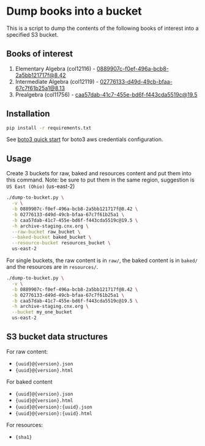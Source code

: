 # Dump books into a bucket

This is a script to dump the contents of the following books of interest into a specified S3 bucket.

## Books of interest

1. Elementary Algebra (col12116) - 0889907c-f0ef-496a-bcb8-2a5bb121717f@8.42
1. Intermediate Algebra (col12119) - 02776133-d49d-49cb-bfaa-67c7f61b25a1@8.13
1. Prealgebra (col11756) - caa57dab-41c7-455e-bd6f-f443cda5519c@19.5

## Installation

```sh
pip install -r requirements.txt
```

See [boto3 quick start](https://github.com/boto/boto3#quick-start) for boto3 aws credentials configuration.

## Usage

Create 3 buckets for raw, baked and resources content and put them into this command.
Note: be sure to put them in the same region, suggestion is `US East (Ohio)` (us-east-2)

```sh
./dump-to-bucket.py \
  -v \
  -b 0889907c-f0ef-496a-bcb8-2a5bb121717f@8.42 \
  -b 02776133-d49d-49cb-bfaa-67c7f61b25a1 \
  -b caa57dab-41c7-455e-bd6f-f443cda5519c@19.5 \
  -h archive-staging.cnx.org \
  --raw-bucket raw_bucket \
  --baked-bucket baked_bucket \
  --resource-bucket resources_bucket \
  us-east-2
```

For single buckets, the raw content is in `raw/`, the baked content is in
`baked/` and the resources are in `resources/`.

```sh
./dump-to-bucket.py \
  -v \
  -b 0889907c-f0ef-496a-bcb8-2a5bb121717f@8.42 \
  -b 02776133-d49d-49cb-bfaa-67c7f61b25a1 \
  -b caa57dab-41c7-455e-bd6f-f443cda5519c@19.5 \
  -h archive-staging.cnx.org \
  --bucket my_one_bucket
  us-east-2
```

## S3 bucket data structures

For raw content:

- `{uuid}@{version}.json`
- `{uuid}@{version}.html`

For baked content

- `{uuid}@{version}.json`
- `{uuid}@{version}.html`
- `{uuid}@{version}:{uuid}.json`
- `{uuid}@{version}:{uuid}.html`

For resources:

- `{sha1}`
